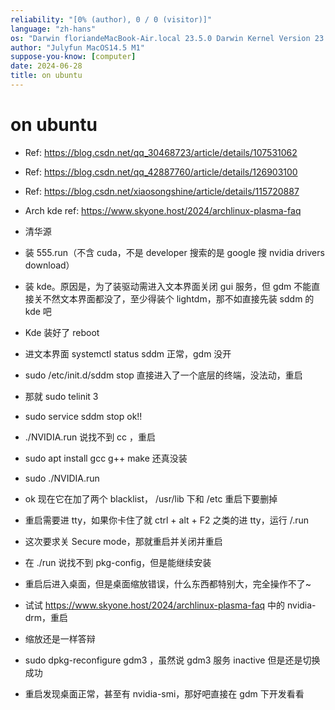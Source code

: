 ```yaml
---
reliability: "[0% (author), 0 / 0 (visitor)]"
language: "zh-hans"
os: "Darwin floriandeMacBook-Air.local 23.5.0 Darwin Kernel Version 23.5.0: Wed May  1 20:16:51 PDT 2024; root:xnu-10063.121.3~5/RELEASE_ARM64_T8103 arm64"
author: "Julyfun MacOS14.5 M1"
suppose-you-know: [computer]
date: 2024-06-28
title: on ubuntu
---
```


# on ubuntu

- Ref: https://blog.csdn.net/qq_30468723/article/details/107531062
- Ref: https://blog.csdn.net/qq_42887760/article/details/126903100
- Ref: https://blog.csdn.net/xiaosongshine/article/details/115720887
- Arch kde ref: https://www.skyone.host/2024/archlinux-plasma-faq

- 清华源
- 装 555.run（不含 cuda，不是 developer 搜索的是 google 搜 nvidia drivers download）
- 装 kde。原因是，为了装驱动需进入文本界面关闭 gui 服务，但 gdm 不能直接关不然文本界面都没了，至少得装个 lightdm，那不如直接先装 sddm 的 kde 吧
- Kde 装好了 reboot
- 进文本界面 systemctl status sddm 正常，gdm 没开
- sudo /etc/init.d/sddm stop 直接进入了一个底层的终端，没法动，重启
- 那就 sudo telinit 3
- sudo service sddm stop ok!!
- ./NVIDIA.run 说找不到 cc ，重启
- sudo apt install gcc g++ make 还真没装
- sudo ./NVIDIA.run
- ok 现在它在加了两个 blacklist， /usr/lib 下和 /etc 重启下要删掉
- 重启需要进 tty，如果你卡住了就 ctrl + alt + F2 之类的进 tty，运行 /.run
- 这次要求关 Secure mode，那就重启并关闭并重启
- 在 ./run 说找不到 pkg-config，但是能继续安装
- 重启后进入桌面，但是桌面缩放错误，什么东西都特别大，完全操作不了~
- 试试 https://www.skyone.host/2024/archlinux-plasma-faq 中的 nvidia-drm，重启
- 缩放还是一样答辩
- sudo dpkg-reconfigure gdm3  ，虽然说 gdm3 服务 inactive 但是还是切换成功
- 重启发现桌面正常，甚至有 nvidia-smi，那好吧直接在 gdm 下开发看看


